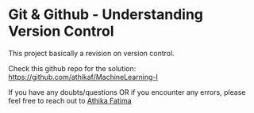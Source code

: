 # Git & Github - Understanding Version Control

This project basically a revision on version control.

Check this github repo for the solution: https://github.com/athikaf/MachineLearning-I

If you have any doubts/questions OR if you encounter any errors, please feel free to reach out to <a href="https://www.linkedin.com/in/athika-fatima-1a59121aa/">Athika Fatima</a>
